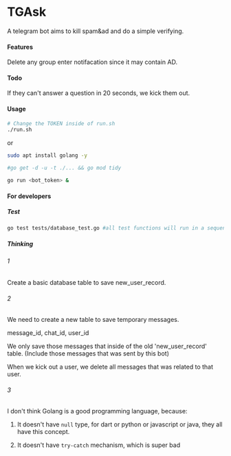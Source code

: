 # TGAsk

A telegram bot aims to kill spam&ad and do a simple verifying.

#### Features

Delete any group enter notifacation since it may contain AD.

#### Todo

If they can't answer a question in 20 seconds, we kick them out.

#### Usage

```bash
# Change the TOKEN inside of run.sh
./run.sh
```

or

```bash
sudo apt install golang -y

#go get -d -u -t ./... && go mod tidy

go run <bot_token> &
```

#### For developers

##### Test

```bash
go test tests/database_test.go #all test functions will run in a sequence way
```

##### Thinking

###### 1

Create a basic database table to save new_user_record.

###### 2

We need to create a new table to save temporary messages.

message_id, chat_id, user_id

We only save those messages that inside of the old 'new_user_record' table. (Include those messages that was sent by this bot)

When we kick out a user, we delete all messages that was related to that user.

###### 3

I don't think Golang is a good programming language, because:

1. It doesn't have `null` type, for dart or python or javascript or java, they all have this concept.

2. It doesn't have `try-catch` mechanism, which is super bad
